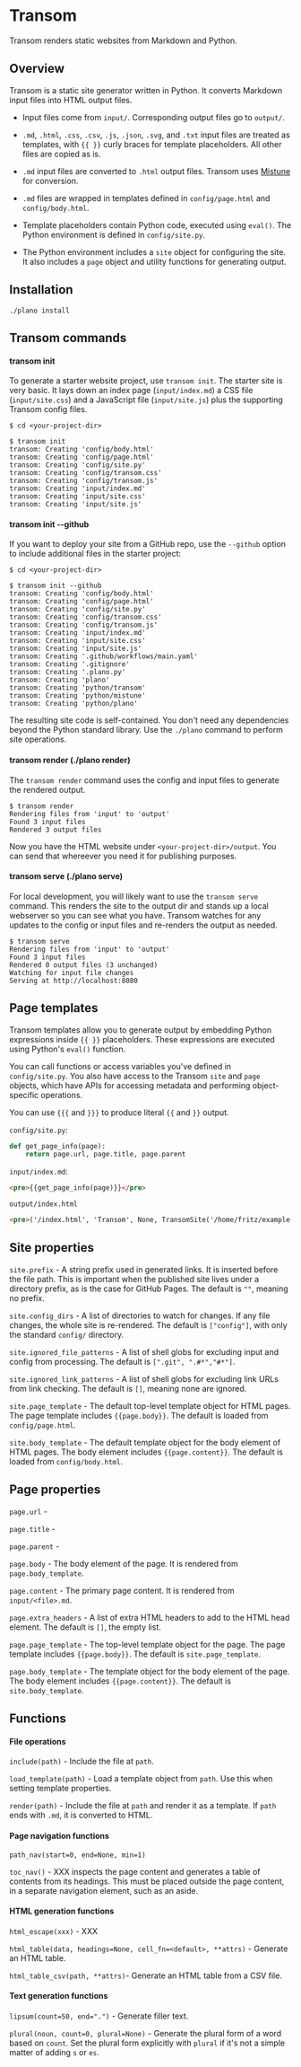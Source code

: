 # Transom

Transom renders static websites from Markdown and Python.

<!-- XXX Markdown conversion happens after templates are resolved, so
you can generate markdown in functions -->

## Overview

Transom is a static site generator written in Python.  It converts
Markdown input files into HTML output files.

- Input files come from `input/`.  Corresponding output files go to
  `output/`.

- `.md`, `.html`, `.css`, `.csv`, `.js`, `.json`, `.svg`, and `.txt`
  input files are treated as templates, with `{{ }}` curly braces for
  template placeholders.  All other files are copied as is.

- `.md` input files are converted to `.html` output files.  Transom
  uses [Mistune][mistune] for conversion.

- `.md` files are wrapped in templates defined in `config/page.html`
  and `config/body.html`.

- Template placeholders contain Python code, executed using `eval()`.
  The Python environment is defined in `config/site.py`.

- The Python environment includes a `site` object for configuring the
  site.  It also includes a `page` object and utility functions for
  generating output.

[mistune]: https://github.com/lepture/mistune

## Installation

~~~
./plano install
~~~

## Transom commands

#### transom init

To generate a starter website project, use `transom init`.  The
starter site is very basic.  It lays down an index page
(`input/index.md`) a CSS file (`input/site.css`) and a JavaScript file
(`input/site.js`) plus the supporting Transom config files.

~~~ console
$ cd <your-project-dir>

$ transom init
transom: Creating 'config/body.html'
transom: Creating 'config/page.html'
transom: Creating 'config/site.py'
transom: Creating 'config/transom.css'
transom: Creating 'config/transom.js'
transom: Creating 'input/index.md'
transom: Creating 'input/site.css'
transom: Creating 'input/site.js'
~~~

#### transom init --github

If you want to deploy your site from a GitHub repo, use the `--github`
option to include additional files in the starter project:

~~~ console
$ cd <your-project-dir>

$ transom init --github
transom: Creating 'config/body.html'
transom: Creating 'config/page.html'
transom: Creating 'config/site.py'
transom: Creating 'config/transom.css'
transom: Creating 'config/transom.js'
transom: Creating 'input/index.md'
transom: Creating 'input/site.css'
transom: Creating 'input/site.js'
transom: Creating '.github/workflows/main.yaml'
transom: Creating '.gitignore'
transom: Creating '.plano.py'
transom: Creating 'plano'
transom: Creating 'python/transom'
transom: Creating 'python/mistune'
transom: Creating 'python/plano'
~~~

The resulting site code is self-contained.  You don't need any
dependencies beyond the Python standard library.  Use the `./plano`
command to perform site operations.

<!-- How to set up GitHub Pages to use this -->

#### transom render (./plano render)

The `transom render` command uses the config and input files to
generate the rendered output.

~~~ console
$ transom render
Rendering files from 'input' to 'output'
Found 3 input files
Rendered 3 output files
~~~

Now you have the HTML website under `<your-project-dir>/output`.  You
can send that whereever you need it for publishing purposes.

#### transom serve (./plano serve)

For local development, you will likely want to use the `transom serve`
command.  This renders the site to the output dir and stands up a
local webserver so you can see what you have.  Transom watches for any
updates to the config or input files and re-renders the output as
needed.

~~~ console
$ transom serve
Rendering files from 'input' to 'output'
Found 3 input files
Rendered 0 output files (3 unchanged)
Watching for input file changes
Serving at http://localhost:8080
~~~

<!-- XXX Site checks for files and links -->

<!-- ## Page metadata -->
<!-- ## Using Plano project commands -->
<!-- ## Project commands -->
<!-- Once you have set up the project, you can use the `./plano` command in -->
<!-- the root of the project to perform project tasks.  It accepts a -->
<!-- subcommand.  Use `./plano --help` to list the available commands. -->

<!-- ## Site configuration -->

<!-- ## Page configuration (YAML header) -->

<!-- (./plano serve) -->
<!-- Explain plano, the command runner - think Make but Python-centric -->

<!-- ## The rendering process -->

## Page templates

<!-- XXX which files -->

<!-- XXX This is missing discussion of the page header -->

<!-- XXX The function return values can be strings or string generators (yield "somestring"). -->

Transom templates allow you to generate output by embedding Python
expressions inside `{{ }}` placeholders.  These expressions are
executed using Python's `eval()` function.

You can call functions or access variables you've defined in
`config/site.py`.  You also have access to the Transom `site` and
`page` objects, which have APIs for accessing metadata and performing
object-specific operations.

You can use `{{{` and `}}}` to produce literal `{{` and `}}` output.

`config/site.py`:

~~~ python
def get_page_info(page):
    return page.url, page.title, page.parent
~~~

`input/index.md`:

~~~ html
<pre>{{get_page_info(page)}}</pre>
~~~

`output/index.html`

~~~ html
<pre>('/index.html', 'Transom', None, TransomSite('/home/fritz/example-site'))</pre>
~~~

<!-- ## Site configuration -->

<!-- `config/site.py` -->

<!-- XXX Table with the other files under config/. -->

<!-- XXX All site properties and functions are available in page context as well -->

<!-- XXX paths are relative to the current dir when transom is run, which is the project_dir -->

## Site properties

`site.prefix` - A string prefix used in generated links.  It is
inserted before the file path.  This is important when the published
site lives under a directory prefix, as is the case for GitHub Pages.
The default is `""`, meaning no prefix.

`site.config_dirs` - A list of directories to watch for changes.  If
any file changes, the whole site is re-rendered.  The default is
`["config"]`, with only the standard `config/` directory.

`site.ignored_file_patterns` - A list of shell globs for excluding
input and config from processing.  The default is `[".git",
".#*","#*"]`.

`site.ignored_link_patterns` - A list of shell globs for excluding
link URLs from link checking.  The default is `[]`, meaning none are
ignored.

`site.page_template` - The default top-level template object for HTML
pages.  The page template includes `{{page.body}}`.  The default is
loaded from `config/page.html`.

`site.body_template` - The default template object for the body
element of HTML pages.  The body element includes `{{page.content}}`.
The default is loaded from `config/body.html`.

## Page properties

`page.url` -

`page.title` -

`page.parent` -

`page.body` - The body element of the page.  It is rendered from
`page.body_template`.

`page.content` - The primary page content.  It is rendered from
`input/<file>.md`.

`page.extra_headers` - A list of extra HTML headers to add to the HTML
head element.  The default is `[]`, the empty list.

`page.page_template` - The top-level template object for the page.
The page template includes `{{page.body}}`.  The default is
`site.page_template`.

`page.body_template` - The template object for the body element of the
page.  The body element includes `{{page.content}}`.  The default is
`site.body_template`.

## Functions

#### File operations

`include(path)` - Include the file at `path`.

`load_template(path)` - Load a template object from `path`.  Use this
when setting template properties.

`render(path)` - Include the file at `path` and render it as a
template.  If `path` ends with `.md`, it is converted to HTML.

#### Page navigation functions

`path_nav(start=0, end=None, min=1)`

`toc_nav()` - XXX inspects the page content and generates a table
of contents from its headings.  This must be placed outside the page
content, in a separate navigation element, such as an aside.

#### HTML generation functions

`html_escape(xxx)` - XXX

`html_table(data, headings=None, cell_fn=<default>, **attrs)` -
Generate an HTML table.

`html_table_csv(path, **attrs)`- Generate an HTML table from a CSV
file.

#### Text generation functions

`lipsum(count=50, end=".")` - Generate filler text.

`plural(noun, count=0, plural=None)` - Generate the plural form of a
word based on `count`.  Set the plural form explicitly with `plural`
if it's not a simple matter of adding `s` or `es`.
